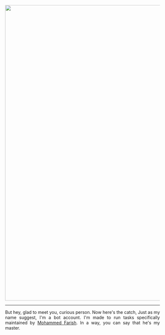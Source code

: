 
<img style="width:100vw" src="https://images-wixmp-ed30a86b8c4ca887773594c2.wixmp.com/f/b44ee5b5-b01c-4d38-8b6f-ceb37d924488/d5fuphf-3f59d783-9e1a-4277-9971-738431abb113.png/v1/fill/w_649,h_240,q_80,strp/facebook_meme_cover_photo___finally_you_found_me_by_mrtechnoholic_d5fuphf-fullview.jpg?token=eyJ0eXAiOiJKV1QiLCJhbGciOiJIUzI1NiJ9.eyJzdWIiOiJ1cm46YXBwOiIsImlzcyI6InVybjphcHA6Iiwib2JqIjpbW3siaGVpZ2h0IjoiPD0yNDAiLCJwYXRoIjoiXC9mXC9iNDRlZTViNS1iMDFjLTRkMzgtOGI2Zi1jZWIzN2Q5MjQ0ODhcL2Q1ZnVwaGYtM2Y1OWQ3ODMtOWUxYS00Mjc3LTk5NzEtNzM4NDMxYWJiMTEzLnBuZyIsIndpZHRoIjoiPD02NDkifV1dLCJhdWQiOlsidXJuOnNlcnZpY2U6aW1hZ2Uub3BlcmF0aW9ucyJdfQ.EJpDCr77Gea3g1TRhNQ-CCc03kNqMac-4lwAAbutsDs" />

---
<p style="text-align:justify">
But hey, glad to meet you, curious person. Now here's the catch, Just as my name suggest, I'm a bot account. I'm made to run tasks specifically maintained by <a href="https://github.com/mohammedfarish">Mohammed Farish</a>. In a way, you can say that he's my master.
</p>
